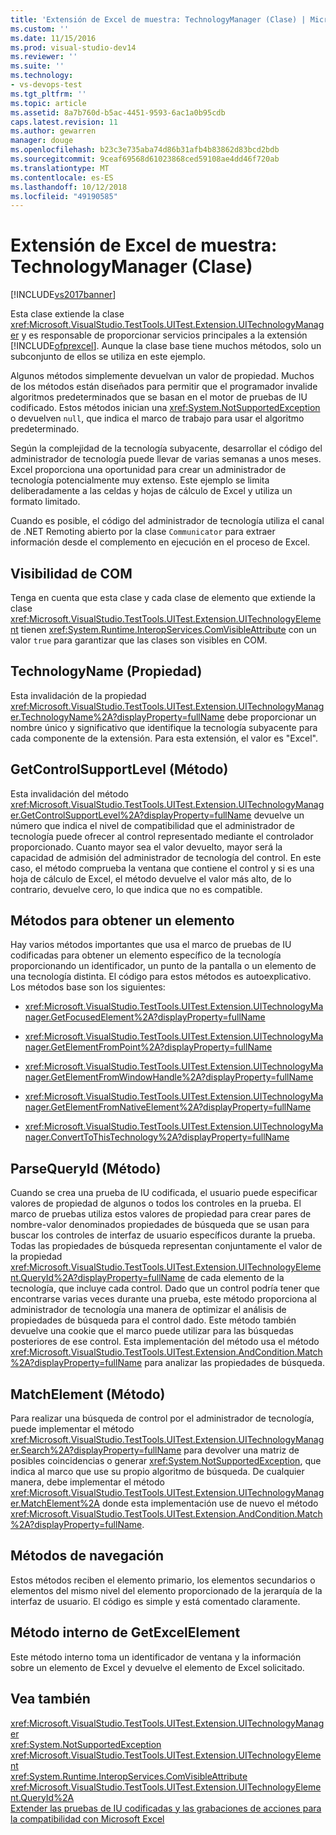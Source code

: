 ```yaml
---
title: 'Extensión de Excel de muestra: TechnologyManager (Clase) | Microsoft Docs'
ms.custom: ''
ms.date: 11/15/2016
ms.prod: visual-studio-dev14
ms.reviewer: ''
ms.suite: ''
ms.technology:
- vs-devops-test
ms.tgt_pltfrm: ''
ms.topic: article
ms.assetid: 8a7b760d-b5ac-4451-9593-6ac1a0b95cdb
caps.latest.revision: 11
ms.author: gewarren
manager: douge
ms.openlocfilehash: b23c3e735aba74d86b31afb4b83862d83bcd2bdb
ms.sourcegitcommit: 9ceaf69568d61023868ced59108ae4dd46f720ab
ms.translationtype: MT
ms.contentlocale: es-ES
ms.lasthandoff: 10/12/2018
ms.locfileid: "49190585"
---
```

# <a name="sample-excel-extension-technologymanager-class"></a>Extensión de Excel de muestra: TechnologyManager (Clase)
[!INCLUDE[vs2017banner](../includes/vs2017banner.md)]

Esta clase extiende la clase <xref:Microsoft.VisualStudio.TestTools.UITest.Extension.UITechnologyManager> y es responsable de proporcionar servicios principales a la extensión [!INCLUDE[ofprexcel](../includes/ofprexcel-md.md)]. Aunque la clase base tiene muchos métodos, solo un subconjunto de ellos se utiliza en este ejemplo.  
  
 Algunos métodos simplemente devuelvan un valor de propiedad. Muchos de los métodos están diseñados para permitir que el programador invalide algoritmos predeterminados que se basan en el motor de pruebas de IU codificado. Estos métodos inician una <xref:System.NotSupportedException> o devuelven `null`, que indica el marco de trabajo para usar el algoritmo predeterminado.  
  
 Según la complejidad de la tecnología subyacente, desarrollar el código del administrador de tecnología puede llevar de varias semanas a unos meses. Excel proporciona una oportunidad para crear un administrador de tecnología potencialmente muy extenso. Este ejemplo se limita deliberadamente a las celdas y hojas de cálculo de Excel y utiliza un formato limitado.  
  
 Cuando es posible, el código del administrador de tecnología utiliza el canal de .NET Remoting abierto por la clase `Communicator` para extraer información desde el complemento en ejecución en el proceso de Excel.  
  
## <a name="com-visibility"></a>Visibilidad de COM  
 Tenga en cuenta que esta clase y cada clase de elemento que extiende la clase <xref:Microsoft.VisualStudio.TestTools.UITest.Extension.UITechnologyElement> tienen <xref:System.Runtime.InteropServices.ComVisibleAttribute> con un valor `true` para garantizar que las clases son visibles en COM.  
  
## <a name="technologyname-property"></a>TechnologyName (Propiedad)  
 Esta invalidación de la propiedad <xref:Microsoft.VisualStudio.TestTools.UITest.Extension.UITechnologyManager.TechnologyName%2A?displayProperty=fullName> debe proporcionar un nombre único y significativo que identifique la tecnología subyacente para cada componente de la extensión. Para esta extensión, el valor es "Excel".  
  
## <a name="getcontrolsupportlevel-method"></a>GetControlSupportLevel (Método)  
 Esta invalidación del método <xref:Microsoft.VisualStudio.TestTools.UITest.Extension.UITechnologyManager.GetControlSupportLevel%2A?displayProperty=fullName> devuelve un número que indica el nivel de compatibilidad que el administrador de tecnología puede ofrecer al control representado mediante el controlador proporcionado. Cuanto mayor sea el valor devuelto, mayor será la capacidad de admisión del administrador de tecnología del control. En este caso, el método comprueba la ventana que contiene el control y si es una hoja de cálculo de Excel, el método devuelve el valor más alto, de lo contrario, devuelve cero, lo que indica que no es compatible.  
  
## <a name="methods-to-get-an-element"></a>Métodos para obtener un elemento  
 Hay varios métodos importantes que usa el marco de pruebas de IU codificadas para obtener un elemento específico de la tecnología proporcionando un identificador, un punto de la pantalla o un elemento de una tecnología distinta. El código para estos métodos es autoexplicativo. Los métodos base son los siguientes:  
  
-   <xref:Microsoft.VisualStudio.TestTools.UITest.Extension.UITechnologyManager.GetFocusedElement%2A?displayProperty=fullName>  
  
-   <xref:Microsoft.VisualStudio.TestTools.UITest.Extension.UITechnologyManager.GetElementFromPoint%2A?displayProperty=fullName>  
  
-   <xref:Microsoft.VisualStudio.TestTools.UITest.Extension.UITechnologyManager.GetElementFromWindowHandle%2A?displayProperty=fullName>  
  
-   <xref:Microsoft.VisualStudio.TestTools.UITest.Extension.UITechnologyManager.GetElementFromNativeElement%2A?displayProperty=fullName>  
  
-   <xref:Microsoft.VisualStudio.TestTools.UITest.Extension.UITechnologyManager.ConvertToThisTechnology%2A?displayProperty=fullName>  
  
## <a name="parsequeryid-method"></a>ParseQueryId (Método)  
 Cuando se crea una prueba de IU codificada, el usuario puede especificar valores de propiedad de algunos o todos los controles en la prueba. El marco de pruebas utiliza estos valores de propiedad para crear pares de nombre-valor denominados propiedades de búsqueda que se usan para buscar los controles de interfaz de usuario específicos durante la prueba. Todas las propiedades de búsqueda representan conjuntamente el valor de la propiedad <xref:Microsoft.VisualStudio.TestTools.UITest.Extension.UITechnologyElement.QueryId%2A?displayProperty=fullName> de cada elemento de la tecnología, que incluye cada control. Dado que un control podría tener que encontrarse varias veces durante una prueba, este método proporciona al administrador de tecnología una manera de optimizar el análisis de propiedades de búsqueda para el control dado. Este método también devuelve una cookie que el marco puede utilizar para las búsquedas posteriores de ese control. Esta implementación del método usa el método <xref:Microsoft.VisualStudio.TestTools.UITest.Extension.AndCondition.Match%2A?displayProperty=fullName> para analizar las propiedades de búsqueda.  
  
## <a name="matchelement-method"></a>MatchElement (Método)  
 Para realizar una búsqueda de control por el administrador de tecnología, puede implementar el método <xref:Microsoft.VisualStudio.TestTools.UITest.Extension.UITechnologyManager.Search%2A?displayProperty=fullName> para devolver una matriz de posibles coincidencias o generar <xref:System.NotSupportedException>, que indica al marco que use su propio algoritmo de búsqueda. De cualquier manera, debe implementar el método <xref:Microsoft.VisualStudio.TestTools.UITest.Extension.UITechnologyManager.MatchElement%2A> donde esta implementación use de nuevo el método <xref:Microsoft.VisualStudio.TestTools.UITest.Extension.AndCondition.Match%2A?displayProperty=fullName>.  
  
## <a name="navigation-methods"></a>Métodos de navegación  
 Estos métodos reciben el elemento primario, los elementos secundarios o elementos del mismo nivel del elemento proporcionado de la jerarquía de la interfaz de usuario. El código es simple y está comentado claramente.  
  
## <a name="getexcelelement-internal-method"></a>Método interno de GetExcelElement  
 Este método interno toma un identificador de ventana y la información sobre un elemento de Excel y devuelve el elemento de Excel solicitado.  
  
## <a name="see-also"></a>Vea también  
 <xref:Microsoft.VisualStudio.TestTools.UITest.Extension.UITechnologyManager>   
 <xref:System.NotSupportedException>   
 <xref:Microsoft.VisualStudio.TestTools.UITest.Extension.UITechnologyElement>   
 <xref:System.Runtime.InteropServices.ComVisibleAttribute>   
 <xref:Microsoft.VisualStudio.TestTools.UITest.Extension.UITechnologyElement.QueryId%2A>   
 [Extender las pruebas de IU codificadas y las grabaciones de acciones para la compatibilidad con Microsoft Excel](../test/extending-coded-ui-tests-and-action-recordings-to-support-microsoft-excel.md)




